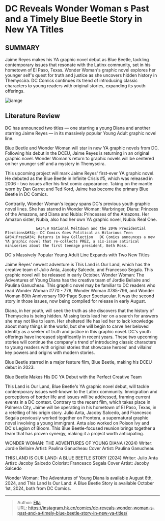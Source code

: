 # DC Reveals Wonder Woman s Past and a Timely Blue Beetle Story in New YA Titles


## SUMMARY 



  Jaime Reyes makes his YA graphic novel debut as Blue Beetle, tackling contemporary issues that resonate with the Latinx community, set in his hometown of El Paso, Texas.   Wonder Woman&#39;s graphic novel explores her younger self&#39;s quest for truth and justice as she uncovers hidden history in Themyscira.   DC Comics continues its trend of introducing classic characters to young readers with original stories, expanding its youth offerings.  

![iamge](https://static1.srcdn.com/wordpress/wp-content/uploads/2024/01/young-diana-and-blue-beetle.jpg)

## Literature Review

DC has announced two titles — one starring a young Diana and another starring Jaime Reyes — in its massively popular Young Adult graphic novel line.




Blue Beetle and Wonder Woman will star in new YA graphic novels from DC. Following his debut in the DCEU, Jaime Reyes is returning in an original graphic novel. Wonder Woman&#39;s return to graphic novels will be centered on her younger self and a mystery in Themyscira.




This upcoming project will mark Jaime Reyes&#39; first-ever YA graphic novel. He debuted as the Blue Beetle in Infinite Crisis #5, which was released in 2006 - two issues after his first comic appearance. Taking on the mantle worn by Dan Garret and Ted Kord, Jaime has become the primary Blue Beetle in DC Comics.



          

Contrarily, Wonder Woman&#39;s legacy spans DC&#39;s previous youth graphic novel lines. She has starred in Wonder Woman: Warbringer, Diana: Princess of the Amazons, and Diana and Nubia: Princesses of the Amazons. Her Amazon sister, Nubia, also had her own YA graphic novel, Nubia: Real One. 

                  &#34;A National Meltdown and the 2046 Presidential Elections&#34;: DC Comics Goes Political as Hilarious Teen &#34;Prez&#34; Returns in New Collection   DC Comics announces a new YA graphic novel that re-collects PREZ, a six-issue satirical miniseries about the first teenage president, Beth Ross.   





 DC&#39;s Massively Popular Young Adult Line Expands with Two New Titles 


          



Jaime Reyes&#39; newest adventure is This Land is Our Land, which has the creative team of Julio Anta, Jacoby Salcedo, and Francesco Segala. This graphic novel will be released in early October. Wonder Woman: The Adventures of Young Diana has the creative team of Jordie Bellaire and Paulina Ganucheau. This graphic novel may be familiar to DC readers who read Wonder Woman #770 - 779, Wonder Woman #785-796, and Wonder Woman 80th Anniversary 100-Page Super Spectacular. It was the second story in those issues, now being compiled for release in early August.

Diana, in her youth, will seek the truth as she discovers that the history of Themyscira is being hidden. Missing texts lead her on a search for answers she may not like to learn. Her sheltered life has led her to lack knowledge about many things in the world, but she will begin to carve her beloved identity as a seeker of truth and justice in this graphic novel. DC&#39;s youth offerings have increased significantly in recent years. These two upcoming stories will continue the company&#39;s trend of introducing classic characters to young readers with original stories that showcase heroes&#39; and villains&#39; key powers and origins with modern stories.






Blue Beetle starred in a major feature film, Blue Beetle, making his DCEU debut in 2023.






 Blue Beetle Makes His DC YA Debut with the Perfect Creative Team 
         

This Land is Our Land, Blue Beetle&#39;s YA graphic novel debut, will tackle contemporary issues well-known to the Latinx community. Immigration and perceptions of border life and issues will be addressed, framing current events in a DC context. Contrary to the recent film, which takes place in Palmera City, Jaime will be operating in his hometown of El Paso, Texas, in a retelling of his origin story. Julio Anta, Jacoby Salcedo, and Francesco Segala previously worked together on Frontera, a supernatural graphic novel involving a young immigrant. Anta also worked on Poison Ivy and DC&#39;s Legion of Bloom. This Blue Beetle-focused reunion brings together a team that has proven synergy, making it a project worth anticipating.




 WONDER WOMAN: THE ADVENTURES OF YOUNG DIANA (2024)                  Writer: Jordie Bellaire   Artist: Paulina Ganucheau   Cover Artist: Paulina Ganucheau      



 THIS LAND IS OUR LAND: A BLUE BEETLE STORY (2024)                  Writer: Julio Anta   Artist: Jacoby Salcedo   Colorist: Francesco Segala   Cover Artist: Jacoby Salcedo      



Wonder Woman: The Adventures of Young Diana is available August 6th, 2024, and This Land Is Our Land: A Blue Beetle Story is available October 1st, 2024, both from DC Comics.



---

> Author: [Ella](https://instagram.hk.cn/)  
> URL: https://instagram.hk.cn/comics/dc-reveals-wonder-woman-s-past-and-a-timely-blue-beetle-story-in-new-ya-titles/  

